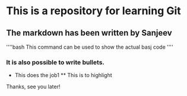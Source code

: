 # This is a repository for learning Git
## The markdown has been written by Sanjeev
''''bash
This command can be used to show the actual basj code
''''
### It is also possible to write bullets.
* This does the job1
** This is to highlight

Thanks, see you later!
